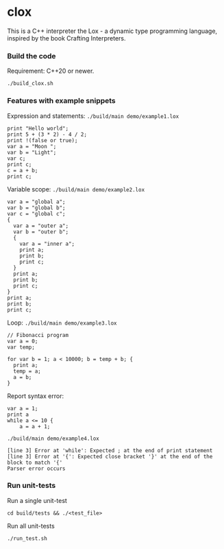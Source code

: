 # clox
This is a C++ interpreter the Lox - a dynamic type programming language, inspired by the book Crafting Interpreters.

### Build the code
Requirement: C++20 or newer.
```
./build_clox.sh
```

### Features with example snippets
Expression and statements: `./build/main demo/example1.lox`
```
print "Hello world";
print 5 + (3 * 2) - 4 / 2;
print !(false or true);
var a = "Moon ";
var b = "Light";
var c;
print c;
c = a + b;
print c;
```

Variable scope: `./build/main demo/example2.lox`
```
var a = "global a";
var b = "global b";
var c = "global c";
{
  var a = "outer a";
  var b = "outer b";
  {
    var a = "inner a";
    print a;
    print b;
    print c;
  }
  print a;
  print b;
  print c;
}
print a;
print b;
print c;
```

Loop: `./build/main demo/example3.lox`
```
// Fibonacci program
var a = 0;
var temp;

for var b = 1; a < 10000; b = temp + b; {
  print a;
  temp = a;
  a = b;
}
```

Report syntax error: 
```
var a = 1;
print a
while a <= 10 {
    a = a + 1;
```
`./build/main demo/example4.lox`
```
[line 3] Error at 'while': Expected ; at the end of print statement
[line 3] Error at '{': Expected close bracket '}' at the end of the block to match '{'
Parser error occurs
```

### Run unit-tests
Run a single unit-test
```
cd build/tests && ./<test_file>
```

Run all unit-tests
```
./run_test.sh
```